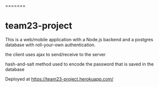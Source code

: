 =======
# team23-project

This is a web/mobile application with a Node.js backend and a postgres database with roll-your-own authentication.

the client uses ajax to send/receive to the server

hash-and-salt method used to encode the password that is saved in the database

Deployed at https://team23-project.herokuapp.com/